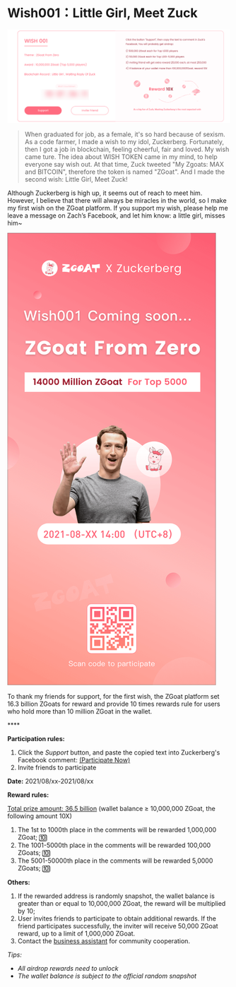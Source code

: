 # Wish001：Little Girl, Meet Zuck

![](../../.gitbook/assets/wish001-ying-wen-.png)

> When graduated for job, as a female, it's so hard because of sexism. As a code farmer, I made a wish to my idol, Zuckerberg. Fortunately, then I got a job in blockchain, feeling cheerful, fair and loved. My wish came ture. The idea about WISH TOKEN came in my mind, to help everyone say wish out. At that time, Zuck tweeted "My Zgoats: MAX and BITCOIN", therefore the token is named "ZGoat". And I made the second wish: Little Girl, Meet Zuck!

  
Although Zuckerberg is high up, it seems out of reach to meet him. However, I believe that there will always be miracles in the world, so I make my first wish on the ZGoat platform. If you  support my wish, please help me leave a message on Zach’s Facebook, and let him know: a little girl, misses him~

![](../../.gitbook/assets/hai-bao-1-30.png)

To thank my friends for support, for the first wish, the ZGoat platform set 16.3 billion ZGoats for reward and provide 10 times rewards rule for users who hold more than 10 million ZGoat in the wallet.

\*\*\*\*

**Participation rules:**

1. Click the _Support_ button, and paste the copied text into Zuckerberg's Facebook comment: [\(Participate Now\)](http://zgoat.org)
2. Invite friends to participate



**Date:** 2021/08/xx-2021/08/xx  


**Reward rules:**

[Total prize amount: 36.5 billion](https://zgoat.org) \(wallet balance ≥ 10,000,000 ZGoat, the following amount 10X\)

1. The 1st to 1000th place in the comments will be rewarded 1,000,000 ZGoat; 🔟 
2. The 1001-5000th place in the comments will be rewarded 100,000 ZGoats; 🔟 
3. The 5001-50000th place in the comments will be rewarded 5,0000 ZGoats; 🔟 



**Others:**

1. If the rewarded address is randomly snapshot, the wallet balance is greater than or equal to 10,000,000 ZGoat, the reward will be multiplied by 10;
2. User invites friends to participate to obtain additional rewards. If the friend participates successfully, the inviter will receive 50,000 ZGoat reward, up to a limit of 1,000,000 ZGoat.
3. Contact the  [business assistant](../../qi-ta/lian-xi-wo-men.md) for community cooperation.





_Tips:_ 

* _All airdrop rewards need to unlock_
* _The wallet balance is subject to the official random snapshot_

